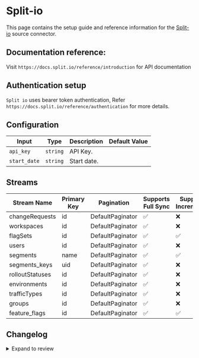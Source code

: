# Split-io
This page contains the setup guide and reference information for the [Split-io](https://app.split.io/) source connector.

## Documentation reference:
Visit `https://docs.split.io/reference/introduction` for API documentation

## Authentication setup
`Split io` uses bearer token authentication,
Refer `https://docs.split.io/reference/authentication` for more details.

## Configuration

| Input | Type | Description | Default Value |
|-------|------|-------------|---------------|
| `api_key` | `string` | API Key.  |  |
| `start_date` | `string` | Start date.  |  |

## Streams
| Stream Name | Primary Key | Pagination | Supports Full Sync | Supports Incremental |
|-------------|-------------|------------|---------------------|----------------------|
| changeRequests | id | DefaultPaginator | ✅ |  ❌  |
| workspaces | id | DefaultPaginator | ✅ |  ❌  |
| flagSets | id | DefaultPaginator | ✅ |  ✅  |
| users | id | DefaultPaginator | ✅ |  ❌  |
| segments | name | DefaultPaginator | ✅ |  ✅  |
| segments_keys | uid | DefaultPaginator | ✅ |  ❌  |
| rolloutStatuses | id | DefaultPaginator | ✅ |  ❌  |
| environments | id | DefaultPaginator | ✅ |  ❌  |
| trafficTypes | id | DefaultPaginator | ✅ |  ❌  |
| groups | id | DefaultPaginator | ✅ |  ❌  |
| feature_flags | id | DefaultPaginator | ✅ |  ✅  |

## Changelog

<details>
  <summary>Expand to review</summary>

| Version          | Date       |PR| Subject        |
|------------------|------------|---|----------------|
| 0.0.1 | 2024-09-18 |[45367](https://github.com/airbytehq/airbyte/pull/45367)| Initial release by [@btkcodedev](https://github.com/btkcodedev) via Connector Builder|

</details>